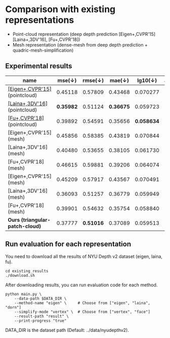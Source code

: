# Comparison with existing representations

* Point-cloud representation (deep depth prediction [Eigen+,CVPR'15] [Laina+,3DV'16], [Fu+,CVPR'18])
* Mesh representation (dense-mesh from deep depth prediction + quadric-mesh-simplification)

## Experimental results
| name | mse(↓) | rmse(↓) | mae(↓) | lg10(↓) | absrel(↓) | irmse(↓) | imae(↓) | delta1(↑) | delta2(↑) | delta3(↑) | num_patch | num_vertex |
|------|:---:|:----:|:---:|:----:|:------:|:-----:|:----:|:------:|:------:|:------:|:---------:|:---------:|
| [[Eigen+,CVPR'15]](https://cs.nyu.edu/~deigen/dnl/) (pointcloud) | 0.45118 | 0.57809 | 0.43468 | 0.070277 | 0.16350 | 0.10284 | 0.07548 | 0.75332 | 0.94444 | 0.98655 | N/A | 307K |
| [[Laina+,3DV'16]](https://github.com/iro-cp/FCRN-DepthPrediction) (pointcloud) | **0.35982** | 0.51124 | **0.36675** | 0.059723 | 0.13683 | 0.09333 | 0.065164 | 0.81487 | 0.95378 | 0.98812 | N/A | 307K |
| [[Fu+,CVPR'18]](https://github.com/hufu6371/DORN) (pointcloud)  | 0.39892 | 0.54591 | 0.35656 | **0.058634** | **0.12873** | 0.10073 | 0.064595 | **0.82581** | 0.94313 | 0.97758 | N/A | 307K
| [Eigen+,CVPR'15] (mesh) | 0.45856 | 0.58385 | 0.43819 | 0.070844 | 0.16523 | 0.10381 | 0.076031 | 0.75071 | 0.94290 | 0.98592 | 10K| 5K |
| [Laina+,3DV'16] (mesh) | 0.40480 | 0.53655 | 0.38105 | 0.061730 | 0.14397 | 0.09623 | 0.066949 | 0.80766 | 0.94901 | 0.98559 | 10K | 5K |
| [Fu+,CVPR'18] (mesh)  | 0.46615 | 0.59881 | 0.39206 | 0.064074 | 0.14518 | 0.10774 | 0.069776 | 0.80601 | 0.93508 | 0.97300 | 18K | 9K |
| [Eigen+,CVPR'15] (mesh) | 0.45209 | 0.57917 | 0.43567 | 0.070491 | 0.16398 | 0.10336 | 0.075749 | 0.75210 | 0.94404 | 0.98643 | 60K | 30K |
| [Laina+,3DV'16] (mesh) | 0.36093 | 0.51257 | 0.36779 | 0.059949 | 0.13734 | 0.09395 | 0.065460 | 0.81368 | 0.95336 | 0.98798 | 60K | 30K |
| [Fu+,CVPR'18] (mesh) | 0.39901 | 0.54632 | 0.35754 | 0.058840 | 0.12920 | 0.10117 | 0.064863 | 0.82494 | 0.94293 | 0.97766 | 60K | 30K |
| **Ours (triangular-patch-cloud)** | 0.37777 | **0.51016** | 0.37089 | 0.059513 | 0.14113 | **0.09047** | **0.064466** | 0.81781 | **0.95770** | **0.98933** | 10K | 30K | 90K |


## Run evaluation for each representation

You need to download all the results of NYU Depth v2 dataset (eigen, laina, fu).
```
cd existing_results
./download.sh
```

After downloading results, you can run evaluation code for each method.
```
python main.py \
    --data-path $DATA_DIR \
    --method-name "eigen" \     # Choose from ["eigen", "laina", "dorn"]
    --simplify-mode "vertex" \  # Choose from ["vertex", "face"]
    --result-path "result" \
    --print-progress "true"
```
DATA_DIR is the dataset path (Default: ../data/nyudepthv2).